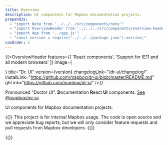 ```yaml
---
title: Overview
description: UI components for Mapbox documentation projects.
prependJs:
  - "import Note from '../../../src/components/note'"
  - "import OverviewHeader from '../../../src/components/overview-header'"
  - "import App from '../app.js'"
  - "const version = require('../../../package.json').version;"
navOrder: 1
---
```


{{<OverviewHeader
  features={[
    'React components',
    'Support for IE11 and all modern browsers'
  ]}
  image={<div />}
  title="Dr. UI"
  version={version}
  changelogLink="/dr-ui/changelog/"
  installLink="https://github.com/mapbox/dr-ui/blob/master/README.md"
  ghLink="https://github.com/mapbox/dr-ui"
/>}}

Pronounced "Doctor UI". **D**ocumentation **R**eact **UI** components. [See @mapbox/mr-ui](https://mapbox.github.io/mr-ui/).

UI components for Mapbox documentation projects.

{{<Note>}}
This project is for internal Mapbox usage. The code is open source and we appreciate bug reports; but we will only consider feature requests and pull requests from Mapbox developers.
{{</Note>}}

{{<App />}}
